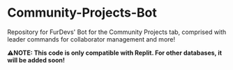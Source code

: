 # Community-Projects-Bot
Repository for FurDevs' Bot for the Community Projects tab, comprised with leader commands for collaborator management and more!

⚠**NOTE: This code is only compatible with Replit. For other databases, it will be added soon!**
